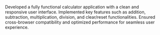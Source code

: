 Developed a fully functional calculator application with a clean and responsive user interface.
Implemented key features such as addition, subtraction, multiplication, division, and clear/reset functionalities.
Ensured cross-browser compatibility and optimized performance for seamless user experience.
